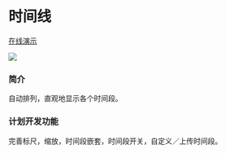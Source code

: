 <h1>时间线</h1>

<a href="http://www.gonnavis.com/timeline" target="_blank">在线演示</a>

<img src="http://gonnavis.com/timeline/preview.png">

<h3>简介</h3>
<p>自动排列，直观地显示各个时间段。</p>

<h3>计划开发功能</h3>
<p>完善标尺，缩放，时间段嵌套，时间段开关，自定义／上传时间段。</p>
